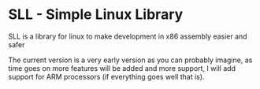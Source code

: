 # SLL - Simple Linux Library

SLL is a library for linux to make development in x86 assembly easier and safer


The current version is a very early version as you can probably imagine, as time goes on more features will be added and more support, I will add support for ARM processors (if everything goes well that is).